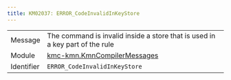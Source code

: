 ```yaml
---
title: KM02037: ERROR_CodeInvalidInKeyStore
---
```


|            |           |
|------------|---------- |
| Message    | The command is invalid inside a store that is used in a key part of the rule |
| Module     | [kmc-kmn.KmnCompilerMessages](kmc-kmn.kmncompilermessages) |
| Identifier | `ERROR_CodeInvalidInKeyStore` |


